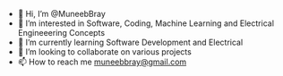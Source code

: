 - 👋 Hi, I’m @MuneebBray
- 👀 I’m interested in Software, Coding, Machine Learning and Electrical Engineeering Concepts
- 🌱 I’m currently learning Software Development and Electrical 
- 💞️ I’m looking to collaborate on various projects
- 📫 How to reach me muneebbray@gmail.com

<!---
MuneebBray/MuneebBray is a ✨ special ✨ repository because its `README.md` (this file) appears on your GitHub profile.
You can click the Preview link to take a look at your changes.
--->
